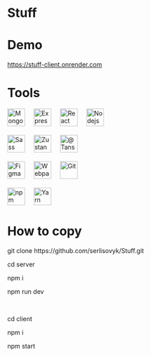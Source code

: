 # Stuff

# Demo

https://stuff-client.onrender.com

# Tools

<p align="left">

  <img src="https://raw.githubusercontent.com/danielcranney/readme-generator/main/public/icons/skills/mongodb-colored.svg" width="40" height="40" alt="Mongodb" />
  
  <img width="12" />
  
  <img src="https://raw.githubusercontent.com/danielcranney/readme-generator/main/public/icons/skills/express-colored.svg" width="40" height="40" alt="Express" />
  
  <img width="12" />
  
  <img src="https://raw.githubusercontent.com/danielcranney/readme-generator/main/public/icons/skills/react-colored.svg" width="40" height="40" alt="React" />

  <img width="12" />

  <img src="https://raw.githubusercontent.com/danielcranney/readme-generator/main/public/icons/skills/nodejs-colored.svg" width="40" height="40" alt="Nodejs" />
  
  <br>
  <br>

  <img src="https://raw.githubusercontent.com/danielcranney/readme-generator/main/public/icons/skills/sass-colored.svg" width="40" height="40" alt="Sass" />

  <img width="12" />

  <img src="https://user-images.githubusercontent.com/958486/218346783-72be5ae3-b953-4dd7-b239-788a882fdad6.svg" width="40" height="40" alt="Zustand" />
  
  <img width="12" />

  <img src="https://seeklogo.com/images/R/react-query-logo-1340EA4CE9-seeklogo.com.png" width="40" height="40" alt="@Tanstack React Query" />

  <br>
  <br>

  <img src="https://raw.githubusercontent.com/danielcranney/readme-generator/main/public/icons/skills/figma-colored.svg" width="40" height="40" alt="Figma" />

   <img width="12" />

  <img src="https://raw.githubusercontent.com/danielcranney/readme-generator/main/public/icons/skills/webpack-colored.svg" width="40" height="40" alt="Webpack" />

  <img width="12" />

  <img src="https://raw.githubusercontent.com/danielcranney/readme-generator/main/public/icons/skills/git-colored.svg" width="40" height="40" alt="Git" />

  <br>
  <br>

  <img src="https://www.cdnlogo.com/logos/n/39/npm-square-red.svg" width="40" height="40" alt="npm" />

  <img width="12" />

  <img src="https://static-00.iconduck.com/assets.00/yarn-original-icon-256x256-gh6uo2q2.png" width="40" height="40" alt="Yarn" />
</p>

# How to copy

<p align="left">git clone https://github.com/serlisovyk/Stuff.git</p>
<p align="left">cd server</p>
<p align="left">npm i</p>
<p align="left">npm run dev</p>

<br>

<p align="left">cd client</p>
<p align="left">npm i</p>
<p align="left">npm start</p>
